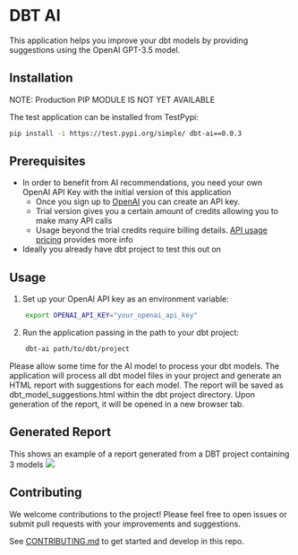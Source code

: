 # DBT AI

This application helps you improve your dbt models by providing suggestions using the OpenAI GPT-3.5 model.

## Installation
NOTE: Production PIP MODULE IS NOT YET AVAILABLE

The test application can be installed from TestPypi:
```bash
pip install -i https://test.pypi.org/simple/ dbt-ai==0.0.3
```

## Prerequisites
 - In order to benefit from AI recommendations, you need your own OpenAI API Key with the initial version of this application
    - Once you sign up to [OpenAI](https://openai.com/product) you can create an API key. 
    - Trial version gives you a certain amount of credits allowing you to make many API calls
    - Usage beyond the trial credits require billing details. [API usage pricing](https://openai.com/pricing) provides more info
 - Ideally you already have dbt project to test this out on


## Usage
 1. Set up your OpenAI API key as an environment variable:
```bash
    export OPENAI_API_KEY="your_openai_api_key"
```

 2. Run the application passing in the path to your dbt project:
```bash
    dbt-ai path/to/dbt/project
```

Please allow some time for the AI model to process your dbt models. The application will process all dbt model files in your project and generate an HTML report with suggestions for each model. The report will be saved as dbt_model_suggestions.html within the dbt project directory. Upon generation of the report, it will be opened in a new browser tab.

## Generated Report
This shows an example of a report generated from a DBT project containing 3 models
![](images/ai_generated_dbt_report.png?raw=true)


## Contributing
We welcome contributions to the project! Please feel free to open issues or submit pull requests with your improvements and suggestions.

See [CONTRIBUTING.md](CONTRIBUTING.md) to get started and develop in this repo.
